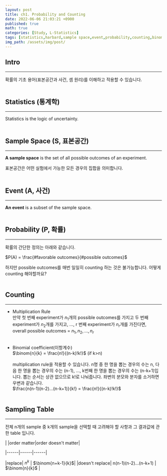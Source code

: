 ```yaml
---
layout: post
title: ch1. Probability and Counting
date: 2022-06-06 21:03:21 +0900
published: true
math: true
categories: [Study, L-Statistics]
tags: [statistics,harbard,sample space,event,probability,counting,binomial coefficient]
img_path: /assets/img/post/
---
```


## Intro
***

 확률의 기초 용어(표본공간과 사건, 셈 원리)를 이해하고 적용할 수 있습니다.
 <br><br>


## Statistics (통계학)
***

 Statistics is the logic of uncertainty.
 <br><br>


## Sample Space (S, 표본공간)
***

 **A sample space** is the set of all possible outcomes of an experiment.

 표본공간은 어떤 실험에서 가능한 모든 경우의 집합을 의미합니다.
 <br><br>


## Event (A, 사건)
***

 **An event** is a subset of the sample space.
 <br><br>


## Probability (P, 확률)
***

 확률의 간단한 정의는 아래와 같습니다.

 $P(A) = \frac{#favorable outcomes}{#possible outcomes}$

 하지만 possible outcomes를 매번 일일히 counting 하는 것은 불가능합니다. 어떻게 counting 해야할까요?
 <br><br>


## Counting
***

 * Multiplication Rule<br>
 만약 첫 번째 experiment가 $n_{1}$개의 possible outcomes를 가지고 두 번째 experiment가 $n_{2}$개를 가지고, ..., r 번째 experiment가 $n_{r}$개를 가진다면,<br>
 overall possible outcomes = $n_{1}, n_{2}, ..., n_{r}$<br><br>

 * Binomial coefficient(이항계수)<br>
 $\binom{n}{k} = \frac{n!}{(n-k)!k!}$ (if k>n)<br><br>
 multiplication rule을 적용할 수 있습니다. n명 중 한 명을 뽑는 경우의 수는 n, 다음 한 명을 뽑는 경우의 수는 (n-1), ..., k번째 한 명을 뽑는 경우의 수는 (n-k+1)입니다. 뽑는 순서는 상관 없으므로 k!로 나눠줍니다. 좌변의 분모와 분자를 소거하면 우변과 같습니다.<br>
 $\frac{n(n-1)(n-2)...(n-k+1)}{k!} = \frac{n!}{(n-k)!k!}$
 <br><br>


## Sampling Table
***

 전체 n개의 sample 중 k개의 sample을 선택할 때 고려해야 할 사항과 그 결과값에 관한 table 입니다.

| |order matter|order doesn't matter|

|------|------|------|

|replace| $n^{k}$ | $\binom{n+k-1}{k}$|
|doesn't replace| n(n-1)(n-2)...(n-k+1) | $\binom{n}{k}$ |